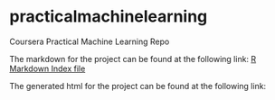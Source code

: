 # practicalmachinelearning
Coursera Practical Machine Learning Repo

The markdown for the project can be found at the following link: <a href="https://github.com/leedavies/practicalmachinelearning/blob/gh-pages/index.Rmd">R Markdown Index file</a>

The generated html for the project can be found at the following link:
